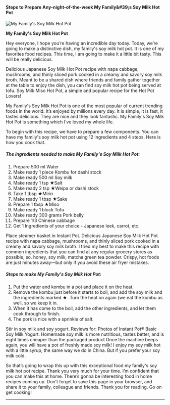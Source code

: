             

#### Steps to Prepare Any-night-of-the-week My Family&amp;#39;s Soy Milk Hot Pot

![My Family's Soy Milk Hot Pot](https://img-global.cpcdn.com/recipes/5683824286498816/751x532cq70/my-familys-soy-milk-hot-pot-recipe-main-photo.jpg)

**My Family's Soy Milk Hot Pot**

Hey everyone, I hope you’re having an incredible day today. Today, we’re going to make a distinctive dish, my family's soy milk hot pot. It is one of my favorites food recipes. This time, I am going to make it a little bit tasty. This will be really delicious.

Delicious Japanese Soy Milk Hot Pot recipe with napa cabbage, mushrooms, and thinly sliced pork cooked in a creamy and savory soy milk broth. Meant to be a shared dish where friends and family gather together at the table to enjoy the dish, you can find soy milk hot pot being served at tofu. Soy Milk Miso Hot Pot, a simple and popular recipe for the Hot Pot Lovers!

My Family's Soy Milk Hot Pot is one of the most popular of current trending foods in the world. It’s enjoyed by millions every day. It is simple, it is fast, it tastes delicious. They are nice and they look fantastic. My Family's Soy Milk Hot Pot is something which I’ve loved my whole life.

To begin with this recipe, we have to prepare a few components. You can have my family's soy milk hot pot using 12 ingredients and 4 steps. Here is how you cook that.

##### The ingredients needed to make My Family's Soy Milk Hot Pot:

1.  Prepare 500 ml Water
2.  Make ready 1 piece Kombu for dashi stock
3.  Make ready 500 ml Soy milk
4.  Make ready 1 tsp ★Salt
5.  Make ready 2 tsp ★Weipa or dashi stock
6.  Take 1 tbsp ★Mirin
7.  Make ready 1 tbsp ★Sake
8.  Prepare 1 tbsp ★Miso
9.  Make ready 1 block Tofu
10.  Make ready 300 grams Pork belly
11.  Prepare 1/3 Chinese cabbage
12.  Get 1 Ingredients of your choice - Japanese leek, carrot, etc.

Place steamer basket in Instant Pot. Delicious Japanese Soy Milk Hot Pot recipe with napa cabbage, mushrooms, and thinly sliced pork cooked in a creamy and savory soy milk broth. I tried my best to make this recipe with common ingredients that you can find at any regular grocery stores as possible, so. honey, soy milk, matcha green tea powder. Crispy, hot foods are just minutes away—but only if you avoid these air fryer mistakes.

##### Steps to make My Family's Soy Milk Hot Pot:

1.  Put the water and kombu in a pot and place it on the heat.
2.  Remove the kombu just before it starts to boil, and add the soy milk and the ingredients marked ★. Turn the heat on again (we eat the kombu as well, so we keep it in.
3.  When it has come to the boil, add the other ingredients, and let them cook through to finish.
4.  The pork is nice with a sprinkle of salt.

Stir in soy milk and soy yogurt. Reviews for: Photos of Instant Pot® Basic Soy Milk Yogurt. Homemade soy milk is more nutritious, tastes better, and is eight times cheaper than the packaged product Once the machine beeps again, you will have a pot of freshly made soy milk! I enjoy my soy milk hot with a little syrup, the same way we do in China. But if you prefer your soy milk cold.

So that’s going to wrap this up with this exceptional food my family's soy milk hot pot recipe. Thank you very much for your time. I’m confident that you can make this at home. There’s gonna be interesting food in home recipes coming up. Don’t forget to save this page in your browser, and share it to your family, colleague and friends. Thank you for reading. Go on get cooking!

* * *